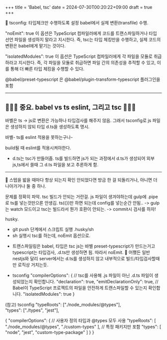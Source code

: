 +++
title = 'Babel, tsc'
date = 2024-07-30T00:20:22+09:00
draft = true
+++

💎 
tsconfig: 타입체크만 수행하도록 설정
babel에서 실제 변환(transfile) 수행.

"noEmit": true
이 옵션은 TypeScript 컴파일러에게 코드를 트랜스파일하거나 타입 선언 파일을 생성하지 말라고 지시한다. 즉, tsc는 타입 체킹만을 수행하고, 실제 코드의 변환은 babel에게 맡기는 것이다.

"isolatedModules": true
이 옵션은 TypeScript 컴파일러에게 각 파일을 모듈로 취급하라고 지시한다. 즉, 각 파일을 모듈로 취급하면 파일 간의 의존성을 추적할 수 있고, 이를 통해 더 빠른 타입 체킹을 수행할 수 있다.


@babel/preset-typescript 은  @babel/plugin-transform-typescript 플러그인을 포함

---

## 💎💎💎 중요. babel vs ts eslint, 그리고 tsc 💎💎💎
바벨은 ts -> js로 변환은 가능하나 타입검사를 해주지 않음.
그래서 tsconfig로 js 파일은 생성하지 않되 타입 d.ts을 생성하도록 명시.

바벨- ts를 eslint 적용을 못하는구나-

build될 때 eslint를 적용시켜야한다.

* d.ts는 tsc가 만들어줌.
ts를 빌드하면 js가 되는 과정에서 d.ts가 생성되어 외부 js,ts에서 쓸때 
그 d.ts 파일을 보고 추론하게 함.

---
🔹 스텝을 밟을 때마다 항상 되는지 확인
안되었다면 방금 한 걸 되돌리거나, 아니면 더 나아가거나 둘 중 하나.

문제를 정확히 파악.
tsc 빌드가 안되는 거란걸.
js 파일이 생겨야하는데 gulp에 .pipe로 ts를 넣는것만으론 안생김. ts({})만 하면 되는데 config를 넣는순간 안됨..
-> gulp는 watch 모드이고 tsc는 빌드라서 뭔가 호환이 안되는.
-> commit시 검사를 하자!

husky. 
- git push 단계에서 스크립트 실행 .husky/sh
- sh 실행시 tsc를 하는데, noEmit 옵션으로.

* 트랜스파일링은 babel, 타입은 tsc
js는 바벨 preset-typescript가 만드는거고
typescript는 타입검사, .d.ts만 생성하면 됨. 따라서 noEmit.
🔺 어쨌든 일반 nestjs와 달리 server에서는
d.ts를 생성하지 않고 내부적으로 빌드/타입검사할때만 로직상 거치는듯.

* tsconfig
"compilerOptions": {
  // tsc를 사용해 .js 파일이 아닌 .d.ts 파일이 생성되었는지 확인합니다.
  "declaration": true,
  "emitDeclarationOnly": true,
  // Babel이 TypeScript 프로젝트의 파일을 안전하게 트랜스파일할 수 있는지 확인합니다.
  "isolatedModules": true
}


(참고)
tsconfig
"typeRoots": ["./node_modules/@types"],       
"types": ["./types", "jest"], 

{
  "compilerOptions": {
    // 사용자 정의 타입과 @types 모두 사용
    "typeRoots": [
      "./node_modules/@types",
      "./custom-types"
    ],
    // 특정 패키지만 포함
    "types": [
      "node",
      "jest",
      "custom-type-package"
    ]
  }
}